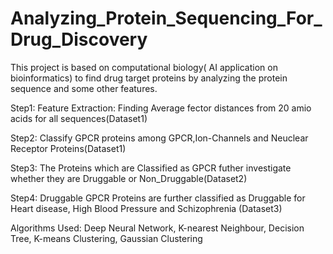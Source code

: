 # Analyzing_Protein_Sequencing_For_Drug_Discovery
This project is based on computational biology( AI application on bioinformatics) to find drug target proteins by analyzing the protein sequence and some other features.

Step1: Feature Extraction: Finding Average fector distances from 20 amio acids for all sequences(Dataset1)

Step2: Classify GPCR proteins among GPCR,Ion-Channels and Neuclear Receptor Proteins(Dataset1)

Step3: The Proteins which are Classified as GPCR futher investigate whether they are Druggable or Non_Druggable(Dataset2)

Step4: Druggable GPCR Proteins are further classified as Druggable for Heart disease, High Blood Pressure and Schizophrenia (Dataset3)

Algorithms Used:
Deep Neural Network,
K-nearest Neighbour,
Decision Tree,
K-means Clustering,
Gaussian Clustering


